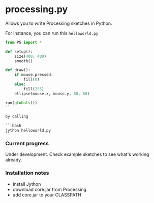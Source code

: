 processing.py
=============

Allows you to write Processing sketches in Python.


For instance, you can run this ``helloworld.py``

```python
from P5 import *

def setup():
    size(400, 400)
    smooth()

def draw():
    if mouse.pressed:
        fill(0)
    else:
        fill(255)
    ellipse(mouse.x, mouse.y, 80, 80)

run(globals())
``

by calling

```bash
jython helloworld.py
```

### Current progress

Under development. Check example sketches to see what's working already.


### Installation notes

* install Jython
* download core.jar from Processing
* add core.jar to your CLASSPATH

